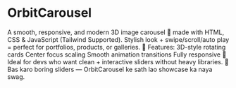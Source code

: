 # OrbitCarousel
A smooth, responsive, and modern 3D image carousel 🔁 made with HTML, CSS & JavaScript (Tailwind Supported).  Stylish look + swipe/scroll/auto play = perfect for portfolios, products, or galleries.  🚀 Features:  3D-style rotating cards  Center focus scaling  Smooth animation transitions  Fully responsive  🎯 Ideal for devs who want clean + interactive sliders without heavy libraries.  📸 Bas karo boring sliders — OrbitCarousel ke sath lao showcase ka naya swag.
